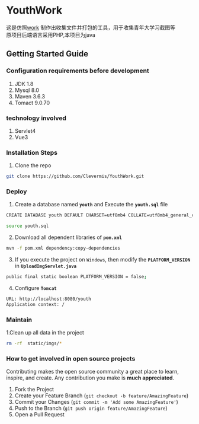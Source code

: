 # YouthWork

这是仿照[work](https://github.com/ss098/work) 制作出收集文件并打包的工具，用于收集青年大学习截图等
<br />
原项目后端语言采用PHP,本项目为java
## Getting Started Guide ##

### Configuration requirements before development ###

1. JDK 1.8
2. Mysql 8.0
3. Maven 3.6.3
4. Tomact 9.0.70

### **technology involved** ###

1. Servlet4
2. Vue3

### **Installation Steps** ##


1. Clone the repo

```sh
git clone https://github.com/Clevermis/YouthWork.git
```

### **Deploy** ###

1. Create a database named **`youth`** and Execute the **`youth.sql`** file

```sh
CREATE DATABASE youth DEFAULT CHARSET=utf8mb4 COLLATE=utf8mb4_general_ci;
```
```sh
source youth.sql
```

2. Download all dependent libraries of **`pom.xml`**
```sh
mvn -f pom.xml dependency:copy-dependencies
```

3. If you execute the project on `Windows`, then modify the **`PLATFORM_VERSION`** in **`UploadImgServlet.java`**
```sh
public final static boolean PLATFORM_VERSION = false;
```

4. Configure **`Tomcat`**
```sh
URL: http://localhost:8080/youth
Application context: /
```


### **Maintain** ###

1.Clean up all data in the project

```sh
rm -rf  static/imgs/*
```

### **How to get involved in open source projects** ###

Contributing makes the open source community a great place to learn, inspire, and create. Any contribution you make is **much appreciated**.

1. Fork the Project
2. Create your Feature Branch (`git checkout -b feature/AmazingFeature`)
3. Commit your Changes (`git commit -m 'Add some AmazingFeature'`)
4. Push to the Branch (`git push origin feature/AmazingFeature`)
5. Open a Pull Request




